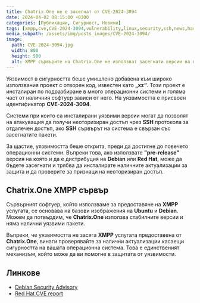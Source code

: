 ```yaml
---
title: Chatrix.One не е засегнат от CVE-2024-3094
date: 2024-04-02 08:15:00 +0300
categories: [Публикации, Сигурност, Новини]
tags: [xmpp,cve,CVE-2024-3094,vulnerability,linux,security,ssh,news,hardening,линукс,сигурност,уязвимост]
media_subpath: /assets/img/posts_images/CVE-2024-3094/
image:
  path: CVE-2024-3094.jpg
  width: 800
  height: 500
  alt: XMPP сървърите на Chatrix.One не използват засегнати версии на пакета "xz".
---
```


Уязвимост в сигурността беше умишлено добавена към широко използвания проект с отворен код, известен като **„xz“**. Този проект е инсталиран по подразбиране в много операционни системи и голяма част от наличния софтуер зависи от него. На уязвимостта е присвоен идентификатор **CVE-2024-3094**.

Системи при които са инсталирани уязвими версии могат да позволят на атакуващия да получи неоторизиран достъп чрез **SSH** протокола за отдалечен достъп, ако **SSH** сървърът на система е свързан със засегнатите пакети.

За щастие, уязвимостта беше открита, преди да достигне до повечето операционни системи. Въпреки това, ако използвате **"pre-release"** версия на която и да е дистрибуция на **Debian** или **Red Hat**, може да бъдете засегнати и трябва да инсталирате наличните актуализации за защита и да проверите за признаци на неоторизиран достъп.

## Chatrix.One XMPP сървър

Сървърният софтуер, който използваме за предоставяне на **XMPP** услугата, се основава на базови изображения на **Ubuntu** и **Debian**. Можем да потвърдим, че **Chatrix.One** използва стабилните версии и няма налични уязвими пакети.

Въпреки, че уязвимостта не засяга **XMPP** услугата предоставена от **Chatrix.One**, винаги проверявайте за налични актуализации касаещи сигурността на вашата операционна система. Това е единственият механизъм, който може да ви помогне в защитата от уязвимости.

## Линкове

- [Debian Security Advisory](https://lists.debian.org/debian-security-announce/2024/msg00057.html)
- [Red Hat CVE report](https://bugzilla.redhat.com/show_bug.cgi?id=CVE-2024-3094)
